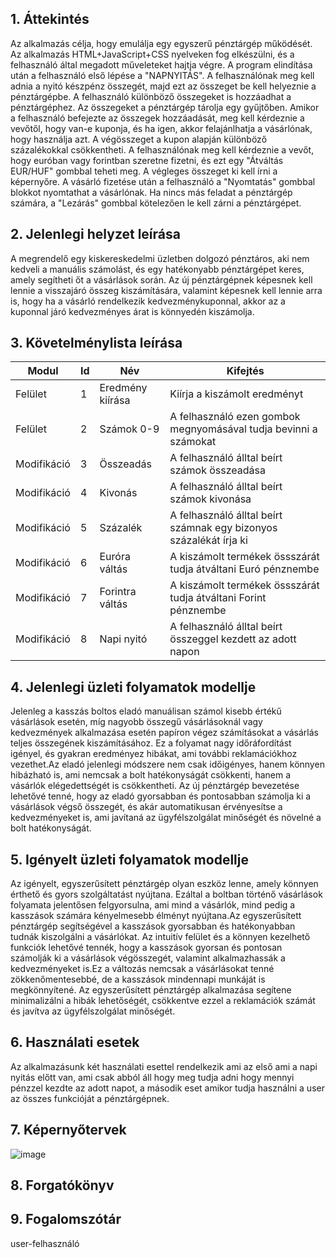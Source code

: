 ## 1. Áttekintés

Az alkalmazás célja, hogy emulálja egy egyszerű pénztárgép működését. Az alkalmazás HTML+JavaScript+CSS nyelveken fog elkészülni, és a felhasználó által megadott műveleteket hajtja végre. A program elindítása után a felhasználó első lépése a "NAPNYITÁS". A felhasználónak meg kell adnia a nyitó készpénz összegét, majd ezt az összeget be kell helyeznie a pénztárgépbe. A felhasználó különböző összegeket is hozzáadhat a pénztárgéphez. Az összegeket a pénztárgép tárolja egy gyűjtőben. Amikor a felhasználó befejezte az összegek hozzáadását, meg kell kérdeznie a vevőtől, hogy van-e kuponja, és ha igen, akkor felajánlhatja a vásárlónak, hogy használja azt. A végösszeget a kupon alapján különböző százalékokkal csökkentheti. A felhasználónak meg kell kérdeznie a vevőt, hogy euróban vagy forintban szeretne fizetni, és ezt egy "Átváltás EUR/HUF" gombbal teheti meg. A végleges összeget ki kell írni a képernyőre. A vásárló fizetése után a felhasználó a "Nyomtatás" gombbal blokkot nyomtathat a vásárlónak. Ha nincs más feladat a pénztárgép számára, a "Lezárás" gombbal kötelezően le kell zárni a pénztárgépet.

## 2. Jelenlegi helyzet leírása

A megrendelő egy kiskereskedelmi üzletben dolgozó pénztáros, aki nem kedveli a manuális számolást, és egy hatékonyabb pénztárgépet keres, amely segítheti őt a vásárlások során. Az új pénztárgépnek képesnek kell lennie a visszajáró összeg kiszámítására, valamint képesnek kell lennie arra is, hogy ha a vásárló rendelkezik kedvezménykuponnal, akkor az a kuponnal járó kedvezményes árat is könnyedén kiszámolja.

## 3. Követelménylista leírása

| Modul       | Id  | Név              | Kifejtés                                                           |
| ----------- | --- | ---------------- | ------------------------------------------------------------------ |
| Felület     | 1   | Eredmény kiírása | Kiírja a kiszámolt eredményt                                       |
| Felület     | 2   | Számok 0-9       | A felhasználó ezen gombok megnyomásával tudja bevinni a számokat   |
| Modifikáció | 3   | Összeadás        | A felhasználó álltal beírt számok összeadása                       |
| Modifikáció | 4   | Kivonás          | A felhasználó álltal beírt számok kivonása                         |
| Modifikáció | 5   | Százalék         | A felhasználó álltal beírt számnak egy bizonyos százalékát írja ki |
| Modifikáció | 6   | Euróra váltás    | A kiszámolt termékek össszárát tudja átváltani Euró pénznembe      |
| Modifikáció | 7   | Forintra váltás  | A kiszámolt termékek össszárát tudja átváltani Forint pénznembe    |
| Modifikáció | 8   | Napi nyitó       | A felhasználó álltal beírt összeggel kezdett az adott napon        |

## 4. Jelenlegi üzleti folyamatok modellje

Jelenleg a kasszás boltos eladó manuálisan számol kisebb értékű vásárlások esetén, míg nagyobb összegű vásárlásoknál vagy kedvezmények alkalmazása esetén papíron végez számításokat a vásárlás teljes összegének kiszámításához. Ez a folyamat nagy időráfordítást igényel, és gyakran eredményez hibákat, ami további reklamációkhoz vezethet.Az eladó jelenlegi módszere nem csak időigényes, hanem könnyen hibázható is, ami nemcsak a bolt hatékonyságát csökkenti, hanem a vásárlók elégedettségét is csökkentheti. Az új pénztárgép bevezetése lehetővé tenné, hogy az eladó gyorsabban és pontosabban számolja ki a vásárlások végső összegét, és akár automatikusan érvényesítse a kedvezményeket is, ami javítaná az ügyfélszolgálat minőségét és növelné a bolt hatékonyságát.

## 5. Igényelt üzleti folyamatok modellje

Az igényelt, egyszerűsített pénztárgép olyan eszköz lenne, amely könnyen érthető és gyors szolgáltatást nyújtana. Ezáltal a boltban történő vásárlások folyamata jelentősen felgyorsulna, ami mind a vásárlók, mind pedig a kasszások számára kényelmesebb élményt nyújtana.Az egyszerűsített pénztárgép segítségével a kasszások gyorsabban és hatékonyabban tudnák kiszolgálni a vásárlókat. Az intuitív felület és a könnyen kezelhető funkciók lehetővé tennék, hogy a kasszások gyorsan és pontosan számolják ki a vásárlások végösszegét, valamint alkalmazhassák a kedvezményeket is.Ez a változás nemcsak a vásárlásokat tenné zökkenőmentesebbé, de a kasszások mindennapi munkáját is megkönnyítené. Az egyszerűsített pénztárgép alkalmazása segítene minimalizálni a hibák lehetőségét, csökkentve ezzel a reklamációk számát és javítva az ügyfélszolgálat minőségét.

## 6. Használati esetek

Az alkalmazásunk két használati esettel rendelkezik ami az első ami a napi nyitás előtt van, ami csak abból áll hogy meg tudja adni hogy mennyi pénzzel kezdte az adott napot, a második eset amikor tudja használni a user az összes funkcióját a pénztárgépnek.

## 7. Képernyőtervek

![image](https://github.com/Bmate2/AFP_MiniProject/assets/145013912/9482faae-c93b-41ab-b4df-77d250d6f8b9)

## 8. Forgatókönyv

## 9. Fogalomszótár

user-felhasználó
